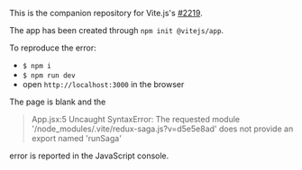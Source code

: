 This is the companion repository for Vite.js's [#2219](https://github.com/vitejs/vite/issues/2219).

The app has been created through `npm init @vitejs/app`.

To reproduce the error:
- `$ npm i`
- `$ npm run dev`
- open `http://localhost:3000` in the browser

The page is blank and the

> App.jsx:5 Uncaught SyntaxError: The requested module '/node_modules/.vite/redux-saga.js?v=d5e5e8ad' does not provide an export named 'runSaga'

error is reported in the JavaScript console.
